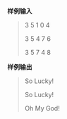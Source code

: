 
**样例输入**


>3 5 1 0 4
>
>3 5 4 7 6
>
>3 5 7 4 8


**样例输出**

>So Lucky!
>
>So Lucky!
>
>Oh My God!

